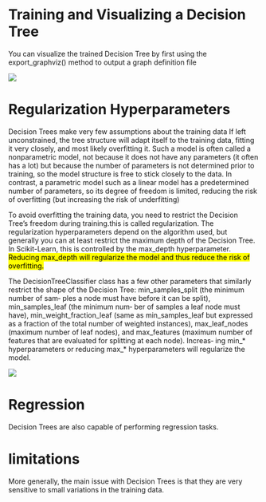 # Training and Visualizing a Decision Tree
You can visualize the trained Decision Tree by first using the export_graphviz()
method to output a graph definition file


![](https://i.imgur.com/dac4Tcp.png)

# Regularization Hyperparameters
Decision Trees make very few assumptions about the training data If left
unconstrained, the tree structure will adapt itself to the training data, fitting it very
closely, and most likely overfitting it. Such a model is often called a nonparametric
model, not because it does not have any parameters (it often has a lot) but because the
number of parameters is not determined prior to training, so the model structure is
free to stick closely to the data. In contrast, a parametric model such as a linear model
has a predetermined number of parameters, so its degree of freedom is limited,
reducing the risk of overfitting (but increasing the risk of underfitting)

To avoid overfitting the training data, you need to restrict the Decision Tree’s freedom
during training.this is called regularization. The regularization
hyperparameters depend on the algorithm used, but generally you can at least restrict
the maximum depth of the Decision Tree. In Scikit-Learn, this is controlled by the
max_depth hyperparameter. <mark>Reducing max_depth will regularize the model and thus reduce the risk of overfitting.</mark>

The DecisionTreeClassifier class has a few other parameters that similarly restrict
the shape of the Decision Tree: min_samples_split (the minimum number of sam‐
ples a node must have before it can be split), min_samples_leaf (the minimum num‐
ber of samples a leaf node must have), min_weight_fraction_leaf (same as
min_samples_leaf but expressed as a fraction of the total number of weighted
instances), max_leaf_nodes (maximum number of leaf nodes), and max_features
(maximum number of features that are evaluated for splitting at each node). Increas‐
ing min_* hyperparameters or reducing max_* hyperparameters will regularize the
model.

![](https://i.imgur.com/xgs8qen.png)


# Regression
Decision Trees are also capable of performing regression tasks.








# limitations
More generally, the main issue with Decision Trees is that they are very sensitive to
small variations in the training data.